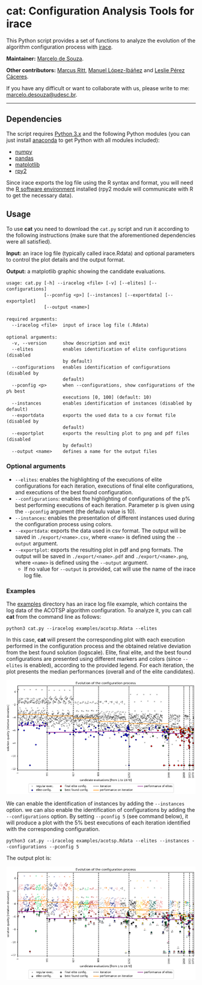 # cat: Configuration Analysis Tools for irace

This Python script provides a set of functions to analyze the evolution of the algorithm configuration process with [irace](http://iridia.ulb.ac.be/irace).

**Maintainer:** [Marcelo de Souza](https://souzamarcelo.github.io).

**Other contributors:** [Marcus Ritt](https://www.inf.ufrgs.br/~mrpritt), [Manuel López-Ibáñez](http://lopez-ibanez.eu) and [Leslie Pérez Cáceres](https://sites.google.com/site/leslieperez).

If you have any difficult or want to collaborate with us, please write to me: marcelo.desouza@udesc.br.

***

## Dependencies

The script requires [Python 3.x](https://www.python.org) and the following Python modules (you can just install [anaconda](https://www.anaconda.com) to get Python with all modules included):

+ [numpy](https://numpy.org)
+ [pandas](https://pandas.pydata.org)
+ [matplotlib](https://matplotlib.org)
+ [rpy2](https://rpy2.github.io)

Since irace exports the log file using the R syntax and format, you will need the [R software environment](https://www.r-project.org) installed (rpy2 module will communicate with R to get the necessary data).

## Usage

To use **cat** you need to download the `cat.py` script and run it according to the following instructions (make sure that the aforementioned dependencies were all satisfied).

**Input:** an irace log file (typically called irace.Rdata) and optional parameters to control the plot details and the output format.

**Output:** a matplotlib graphic showing the candidate evaluations.

```
usage: cat.py [-h] --iracelog <file> [-v] [--elites] [--configurations]
              [--pconfig <p>] [--instances] [--exportdata] [--exportplot]
              [--output <name>]

required arguments:
  --iracelog <file>  input of irace log file (.Rdata)

optional arguments:
  -v, --version      show description and exit
  --elites           enables identification of elite configurations (disabled
                     by default)
  --configurations   enables identification of configurations (disabled by
                     default)
  --pconfig <p>      when --configurations, show configurations of the p% best
                     executions [0, 100] (default: 10)
  --instances        enables identification of instances (disabled by default)
  --exportdata       exports the used data to a csv format file (disabled by
                     default)
  --exportplot       exports the resulting plot to png and pdf files (disabled
                     by default)
  --output <name>    defines a name for the output files
```

### Optional arguments

+ `--elites`: enables the highlighting of the executions of elite configurations for each iteration, executions of final elite configurations, and executions of the best found configuration.
+ `--configurations`: enables the highlighting of configurations of the p% best performing executions of each iteration. Parameter p is given using the `--pconfig` argument (the defaulu value is 10).
+ `--instances`: enables the presentation of different instances used during the configuration process using colors.
+ `--exportdata`: exports the data used in csv format. The output will be saved in `./export/<name>.csv`, where `<name>` is defined using the `--output` argument.
+ `--exportplot`: exports the resulting plot in pdf and png formats. The output will be saved in `./export/<name>.pdf` and `./export/<name>.png`, where `<name>` is defined using the `--output` argument.
  + If no value for `--output` is provided, cat will use the name of the irace log file.

### Examples

The [examples](examples) directory has an irace log file example, which contains the log data of the ACOTSP algorithm configuration. To analyze it, you can call **cat** from the command line as follows:

```
python3 cat.py --iracelog examples/acotsp.Rdata --elites
```

In this case, **cat** will present the corresponding plot with each execution performed in the configuration process and the obtained relative deviation from the best found solution (logscale). Elite, final elite, and the best found configurations are presented using different markers and colors (since `--elites` is enabled), according to the provided legend. For each iteration, the plot presents the median performances (overall and of the elite candidates).

![](./examples/acotsp1.png)

We can enable the identification of instances by adding the `--instances` option. we can also enable the identification of configurations by adding the `--configurations` option. By setting `--pconfig 5` (see command below), it will produce a plot with the 5% best executions of each iteration identified with the corresponding configuration.

```
python3 cat.py --iracelog examples/acotsp.Rdata --elites --instances --configurations --pconfig 5
```

The output plot is:

![](./examples/acotsp2.png)
